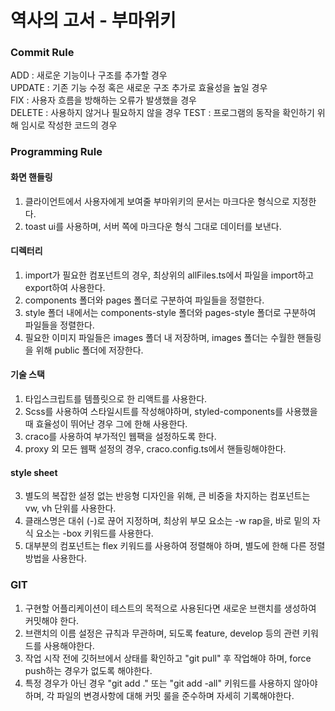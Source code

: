 # 역사의 고서 - 부마위키

### Commit Rule
ADD : 새로운 기능이나 구조를 추가할 경우  
UPDATE : 기존 기능 수정 혹은 새로운 구조 추가로 효율성을 높일 경우  
FIX : 사용자 흐름을 방해하는 오류가 발생했을 경우  
DELETE : 사용하지 않거나 필요하지 않을 경우
TEST : 프로그램의 동작을 확인하기 위해 임시로 작성한 코드의 경우

### Programming Rule

#### 화면 핸들링
1. 클라이언트에서 사용자에게 보여줄 부마위키의 문서는 마크다운 형식으로 지정한다.
2. toast ui를 사용하며, 서버 쪽에 마크다운 형식 그대로 데이터를 보낸다.

#### 디렉터리
1. import가 필요한 컴포넌트의 경우, 최상위의 allFiles.ts에서 파일을 import하고 export하여 사용한다.
2. components 폴더와 pages 폴더로 구분하여 파일들을 정렬한다.
3. style 폴더 내에서는 components-style 폴더와 pages-style 폴더로 구분하여 파일들을 정렬한다.
4. 필요한 이미지 파일들은 images 폴더 내 저장하며, images 폴더는 수월한 핸들링을 위해 public 폴더에 저장한다.

#### 기술 스택
1. 타입스크립트를 템플릿으로 한 리액트를 사용한다.
2. Scss를 사용하여 스타일시트를 작성해야하며, styled-components를 사용했을 때 효율성이 뛰어난 경우 그에 한해 사용한다.
3. craco를 사용하여 부가적인 웹팩을 설정하도록 한다.
4. proxy 외 모든 웹팩 설정의 경우, craco.config.ts에서 핸들링해야한다.


#### style sheet
3. 별도의 복잡한 설정 없는 반응형 디자인을 위해, 큰 비중을 차지하는 컴포넌트는 vw, vh 단위를 사용한다.
4. 클래스명은 대쉬 (-)로 끊어 지정하며, 최상위 부모 요소는 -w rap을, 바로 밑의 자식 요소는 -box 키워드를 사용한다.
5. 대부분의 컴포넌트는 flex 키워드를 사용하여 정렬해야 하며, 별도에 한해 다른 정렬 방법을 사용한다.

### GIT
1. 구현할 어플리케이션이 테스트의 목적으로 사용된다면 새로운 브랜치를 생성하여 커밋해야 한다.
2. 브랜치의 이름 설정은 규칙과 무관하며, 되도록 feature, develop 등의 관련 키워드를 사용해야한다.
3. 작업 시작 전에 깃허브에서 상태를 확인하고 "git pull" 후 작업해야 하며, force push하는 경우가 없도록 해야한다.
4. 특정 경우가 아닌 경우 "git add ." 또는 "git add -all" 키워드를 사용하지 않아야 하며, 각 파일의 변경사항에 대해 커밋 룰을 준수하며 자세히 기록해야한다.